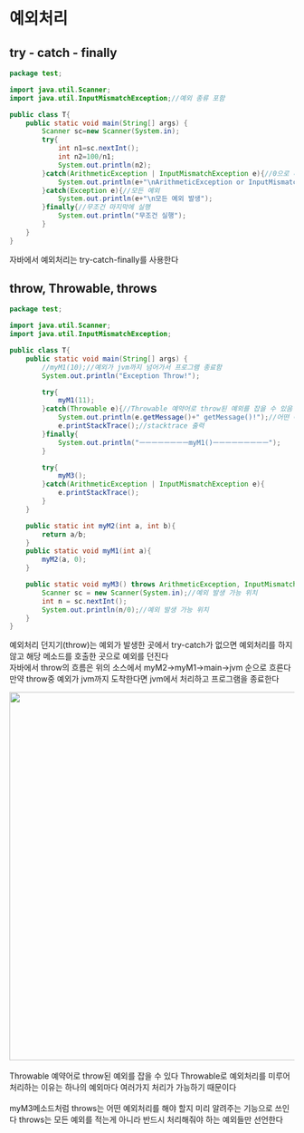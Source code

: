 # 예외처리

## try - catch - finally
```java
package test;

import java.util.Scanner;
import java.util.InputMismatchException;//예외 종류 포함

public class T{
    public static void main(String[] args) {
        Scanner sc=new Scanner(System.in);
        try{
            int n1=sc.nextInt();
            int n2=100/n1;
            System.out.println(n2);
        }catch(ArithmeticException | InputMismatchException e){//0으로 나눌때와 입력 타입 불일치 에러
            System.out.println(e+"\nArithmeticException or InputMismatchException 예외 발생");
        }catch(Exception e){//모든 예외
            System.out.println(e+"\n모든 예외 발생");
        }finally{//무조건 마지막에 실행
            System.out.println("무조건 실행");
        }
    }
}
```
자바에서 예외처리는 try-catch-finally를 사용한다   

## throw, Throwable, throws
```java
package test;

import java.util.Scanner;
import java.util.InputMismatchException;

public class T{
    public static void main(String[] args) {
        //myM1(10);//예외가 jvm까지 넘어가서 프로그램 종료함
        System.out.println("Exception Throw!");

        try{
            myM1(11);
        }catch(Throwable e){//Throwable 예약어로 throw된 예외를 잡을 수 있음
            System.out.println(e.getMessage()+" getMessage()!");//어떤 예외인지 출력
            e.printStackTrace();//stacktrace 출력
        }finally{
            System.out.println("ㅡㅡㅡㅡㅡㅡㅡㅡmyM1()ㅡㅡㅡㅡㅡㅡㅡㅡㅡ");
        }

        try{
            myM3();
        }catch(ArithmeticException | InputMismatchException e){
            e.printStackTrace();
        }
    }

    public static int myM2(int a, int b){
        return a/b;
    }
    public static void myM1(int a){
        myM2(a, 0);
    }

    public static void myM3() throws ArithmeticException, InputMismatchException{//throws는 어떤 예외가 발생할지 알려주는 기능으로 쓰인다
        Scanner sc = new Scanner(System.in);//예외 발생 가능 위치
        int n = sc.nextInt();
        System.out.println(n/0);//예외 발생 가능 위치
    }
}
```
예외처리 던지기(throw)는 예외가 발생한 곳에서 try-catch가 없으면 예외처리를 하지 않고 해당 메소드를 호출한 곳으로 예외를 던진다    
자바에서 throw의 흐름은 위의 소스에서 myM2->myM1->main->jvm 순으로 흐른다   
만약 throw중 예외가 jvm까지 도착한다면 jvm에서 처리하고 프로그램을 종료한다   
<div>
<img width="650" src=https://user-images.githubusercontent.com/71743128/153009666-5bf34c20-0fc2-4642-b90d-c27f6ad5fad8.jpg></img>
</div><br>
Throwable 예약어로 throw된 예외를 잡을 수 있다   
Throwable로 예외처리를 미루어 처리하는 이유는 하나의 예외마다 여러가지 처리가 가능하기 때문이다   
<br></br>
myM3메소드처럼 throws는 어떤 예외처리를 해야 할지 미리 알려주는 기능으로 쓰인다   
throws는 모든 예외를 적는게 아니라 반드시 처리해줘야 하는 예외들만 선언한다   

